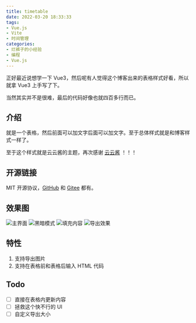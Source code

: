 ```yaml
---
title: timetable
date: 2022-03-20 18:33:33
tags:
- Vue.js
- Vite
- 时间管理
categories:
- 烂裤子的小经验
- 编程
- Vue.js
---
```


正好最近说想学一下 Vue3，然后呢有人觉得这个博客出来的表格样式好看，所以就拿 Vue3 上手写了下。

当然其实并不是很难，最后的代码好像也就四百多行而已。

## 介绍

就是一个表格，然后前面可以加文字后面可以加文字。至于总体样式就是和博客样式一样了。

至于这个样式就是云云酱的主题，再次感谢 [云云酱](https://www.yunyoujun.cn/) ！！！

## 开源链接

MIT 开源协议，[GitHub](https://github.com/Rotten-LKZ/table-generator) 和 [Gitee](https://gitee.com/rotten_lkz/table-generator) 都有。

## 效果图

![主界面](https://cdn.jsdelivr.net/gh/Rotten-LKZ/cdn@main/images/content/timetable-image-58f9c2.png)
![黑暗模式](https://cdn.jsdelivr.net/gh/Rotten-LKZ/cdn@main/images/content/timetable-black-3a6d4f.png)
![填充内容](https://cdn.jsdelivr.net/gh/Rotten-LKZ/cdn@main/images/content/timetable-content-6059c6.png)
![导出效果](https://cdn.jsdelivr.net/gh/Rotten-LKZ/cdn@main/images/content/timetable-export-1913e3.png)

## 特性

1. 支持导出图片
2. 支持在表格前和表格后输入 HTML 代码

## Todo

- [ ] 直接在表格内更新内容
- [ ] 拯救这个快不行的 UI
- [ ] 自定义导出大小
